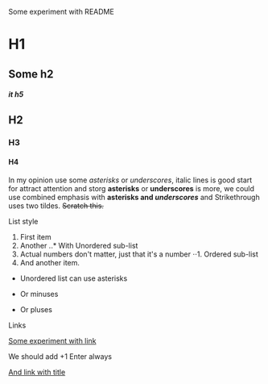 Some experiment with README
# H1
## Some h2
##### it h5
## H2
### H3
#### H4
In my opinion use some *asterisks* or _underscores_, italic lines is good start for attract attention and storg **asterisks** or __underscores__ is more, we could use combined emphasis with **asterisks and _underscores_** and Strikethrough uses two tildes. ~~Scratch this.~~

List style 
1. First item
2. Another 
..* With Unordered sub-list
1. Actual numbers don't matter, just that it's a number
⋅⋅1. Ordered sub-list
4. And another item.

* Unordered list can use asterisks
- Or minuses
+ Or pluses

Links 

[Some experiment with link](https://www.google.com)

We should add +1 Enter always 

[And link with title](https://www.google.com "Argument")
